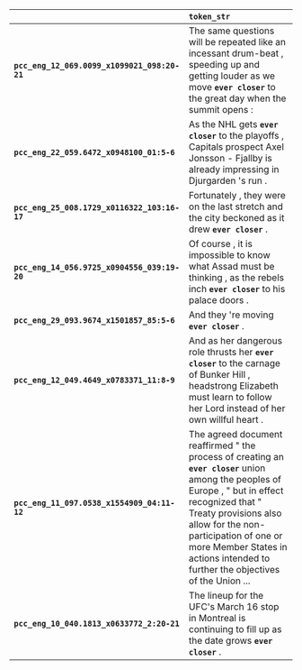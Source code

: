 |                                              | `token_str`                                                                                                                                                                                                                                                                                            |
|:---------------------------------------------|:-------------------------------------------------------------------------------------------------------------------------------------------------------------------------------------------------------------------------------------------------------------------------------------------------------|
| **`pcc_eng_12_069.0099_x1099021_098:20-21`** | The same questions will be repeated like an incessant drum-beat , speeding up and getting louder as we move __`ever closer`__ to the great day when the summit opens :                                                                                                                                 |
| **`pcc_eng_22_059.6472_x0948100_01:5-6`**    | As the NHL gets __`ever closer`__ to the playoffs , Capitals prospect Axel Jonsson - Fjallby is already impressing in Djurgarden 's run .                                                                                                                                                              |
| **`pcc_eng_25_008.1729_x0116322_103:16-17`** | Fortunately , they were on the last stretch and the city beckoned as it drew __`ever closer`__ .                                                                                                                                                                                                       |
| **`pcc_eng_14_056.9725_x0904556_039:19-20`** | Of course , it is impossible to know what Assad must be thinking , as the rebels inch __`ever closer`__ to his palace doors .                                                                                                                                                                          |
| **`pcc_eng_29_093.9674_x1501857_85:5-6`**    | And they 're moving __`ever closer`__ .                                                                                                                                                                                                                                                                |
| **`pcc_eng_12_049.4649_x0783371_11:8-9`**    | And as her dangerous role thrusts her __`ever closer`__ to the carnage of Bunker Hill , headstrong Elizabeth must learn to follow her Lord instead of her own willful heart .                                                                                                                          |
| **`pcc_eng_11_097.0538_x1554909_04:11-12`**  | The agreed document reaffirmed " the process of creating an __`ever closer`__ union among the peoples of Europe , " but in effect recognized that " Treaty provisions also allow for the non-participation of one or more Member States in actions intended to further the objectives of the Union ... |
| **`pcc_eng_10_040.1813_x0633772_2:20-21`**   | The lineup for the UFC's March 16 stop in Montreal is continuing to fill up as the date grows __`ever closer`__ .                                                                                                                                                                                      |